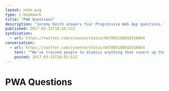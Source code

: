 ```yaml
---
layout: note.pug
type: c-bookmark
title: "PWA Questions"
description: "Jeremy Keith answers four Progressive Web App questions."
published: 2017-03-31T18:55:51Z
syndication:
  - url: https://twitter.com/cssence/status/847885168916516864
conversation:
  - url: https://twitter.com/cssence/status/847885168916516864
    text: "“We’ve trained people to dismiss anything that covers up the content they actually came for.” [@adactio](https://twitter.com/adactio) [adactio.com/journal/12015](https://adactio.com/journal/12015)"
    posted: 2017-03-31T18:55:51Z
---
```


# PWA Questions
